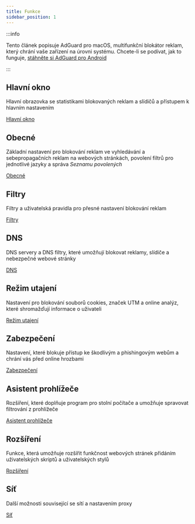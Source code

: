 ```yaml
---
title: Funkce
sidebar_position: 1
---
```


:::info

Tento článek popisuje AdGuard pro macOS, multifunkční blokátor reklam, který chrání vaše zařízení na úrovni systému. Chcete-li se podívat, jak to funguje, [stáhněte si AdGuard pro Android](https://agrd.io/download-kb-adblock)

:::

## Hlavní okno

Hlavní obrazovka se statistikami blokovaných reklam a slídičů a přístupem k hlavním nastavením

[Hlavní okno](/adguard-for-mac/features/main.md)

## Obecné

Základní nastavení pro blokování reklam ve vyhledávání a sebepropagačních reklam na webových stránkách, povolení filtrů pro jednotlivé jazyky a správa _Seznamu povolených_

[Obecné](/adguard-for-mac/features/general.md)

## Filtry

Filtry a uživatelská pravidla pro přesné nastavení blokování reklam

[Filtry](/adguard-for-mac/features/filters.md)

## DNS

DNS servery a DNS filtry, které umožňují blokovat reklamy, slídiče a nebezpečné webové stránky

[DNS](/adguard-for-mac/features/dns.md)

## Režim utajení

Nastavení pro blokování souborů cookies, značek UTM a online analýz, které shromažďují informace o uživateli

[Režim utajení](/adguard-for-mac/features/stealth.md)

## Zabezpečení

Nastavení, které blokuje přístup ke škodlivým a phishingovým webům a chrání vás před online hrozbami

[Zabezpečení](/adguard-for-mac/features/security.md)

## Asistent prohlížeče

Rozšíření, které doplňuje program pro stolní počítače a umožňuje spravovat filtrování z prohlížeče

[Asistent prohlížeče](/adguard-for-mac/features/browser-assistant.md)

## Rozšíření

Funkce, která umožňuje rozšířit funkčnost webových stránek přidáním uživatelských skriptů a uživatelských stylů

[Rozšíření](/adguard-for-mac/features/extensions.md)

## Síť

Další možnosti související se sítí a nastavením proxy

[Síť](/adguard-for-mac/features/network.md)
